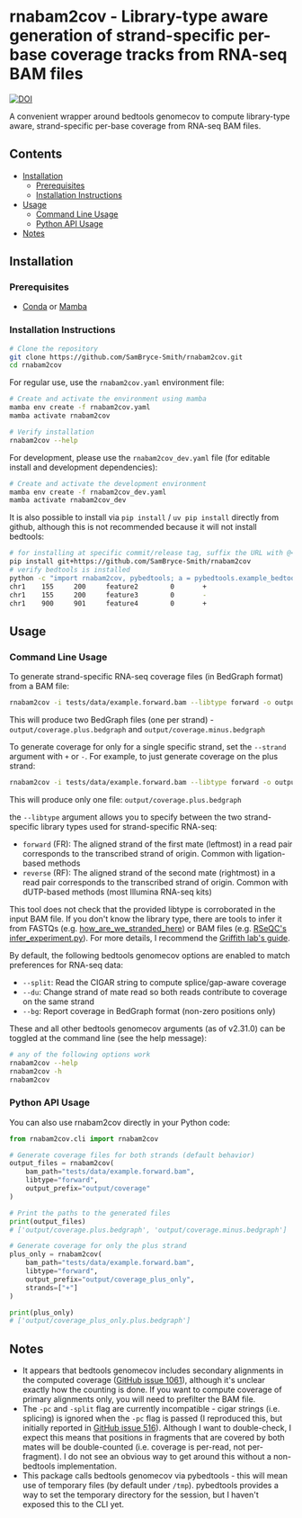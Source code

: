 # rnabam2cov - Library-type aware generation of strand-specific per-base coverage tracks from RNA-seq BAM files

[![DOI](https://zenodo.org/badge/957922139.svg)](https://doi.org/10.5281/zenodo.15390037)

A convenient wrapper around bedtools genomecov to compute library-type aware, strand-specific per-base coverage from RNA-seq BAM files.

## Contents

- [Installation](#installation)
  - [Prerequisites](#prerequisites)
  - [Installation Instructions](#installation-instructions)
- [Usage](#usage)
  - [Command Line Usage](#command-line-usage)
  - [Python API Usage](#python-api-usage)
- [Notes](#notes)

## Installation

### Prerequisites

- [Conda](https://docs.conda.io/en/latest/) or [Mamba](https://mamba.readthedocs.io/en/latest/)

### Installation Instructions

```bash
# Clone the repository
git clone https://github.com/SamBryce-Smith/rnabam2cov.git
cd rnabam2cov
```

For regular use, use the `rnabam2cov.yaml` environment file:

```bash
# Create and activate the environment using mamba
mamba env create -f rnabam2cov.yaml
mamba activate rnabam2cov

# Verify installation
rnabam2cov --help
```

For development, please use the `rnabam2cov_dev.yaml` file (for editable install and development dependencies):

```bash
# Create and activate the development environment
mamba env create -f rnabam2cov_dev.yaml
mamba activate rnabam2cov_dev
```

It is also possible to install via `pip install` / `uv pip install` directly from github, although this is not recommended because it will not install bedtools:

```bash
# for installing at specific commit/release tag, suffix the URL with @<commit hash/tag>
pip install git+https://github.com/SamBryce-Smith/rnabam2cov
# verify bedtools is installed
python -c "import rnabam2cov, pybedtools; a = pybedtools.example_bedtool('a.bed'); b = pybedtools.example_bedtool('b.bed'); print(a.intersect(b))"
chr1    155     200     feature2        0       +
chr1    155     200     feature3        0       -
chr1    900     901     feature4        0       +
```

## Usage

### Command Line Usage

To generate strand-specific RNA-seq coverage files (in BedGraph format) from a BAM file:

```bash
rnabam2cov -i tests/data/example.forward.bam --libtype forward -o output/coverage
```

This will produce two BedGraph files (one per strand) - `output/coverage.plus.bedgraph` and `output/coverage.minus.bedgraph`

To generate coverage for only for a single specific strand, set the `--strand` argument with `+` or `-`. For example, to just generate coverage on the plus strand:

```bash
rnabam2cov -i tests/data/example.forward.bam --libtype forward -o output/coverage --strand +
```

This will produce only one file: `output/coverage.plus.bedgraph`

the `--libtype` argument allows you to specify between the two strand-specific library types used for strand-specific RNA-seq:

- `forward` (FR): The aligned strand of the first mate (leftmost) in a read pair corresponds to the transcribed strand of origin. Common with ligation-based methods
- `reverse` (RF): The aligned strand of the second mate (rightmost) in a read pair corresponds to the transcribed strand of origin. Common with dUTP-based methods (most Illumina RNA-seq kits)

This tool does not check that the provided libtype is corroborated in the input BAM file. If you don't know the library type, there are tools to infer it from FASTQs (e.g. [how_are_we_stranded_here](https://github.com/signalbash/how_are_we_stranded_here)) or BAM files (e.g. [RSeQC's infer_experiment.py](https://rseqc.sourceforge.net/#infer-experiment-py)). For more details, I recommend the [Griffith lab's guide](https://rnabio.org/module-09-appendix/0009/12/01/StrandSettings/).

By default, the following bedtools genomecov options are enabled to match preferences for RNA-seq data:

- `--split`: Read the CIGAR string to compute splice/gap-aware coverage
- `--du`: Change strand of mate read so both reads contribute to coverage on the same strand
- `--bg`: Report coverage in BedGraph format (non-zero positions only)

These and all other bedtools genomecov arguments (as of v2.31.0) can be toggled at the command line (see the help message):

```bash
# any of the following options work
rnabam2cov --help
rnabam2cov -h
rnabam2cov
```

### Python API Usage

You can also use rnabam2cov directly in your Python code:

```python
from rnabam2cov.cli import rnabam2cov

# Generate coverage files for both strands (default behavior)
output_files = rnabam2cov(
    bam_path="tests/data/example.forward.bam",
    libtype="forward",
    output_prefix="output/coverage"
)

# Print the paths to the generated files
print(output_files)
# ['output/coverage.plus.bedgraph', 'output/coverage.minus.bedgraph']

# Generate coverage for only the plus strand
plus_only = rnabam2cov(
    bam_path="tests/data/example.forward.bam",
    libtype="forward",
    output_prefix="output/coverage_plus_only",
    strands=["+"]
)

print(plus_only)
# ['output/coverage_plus_only.plus.bedgraph']
```

## Notes

- It appears that bedtools genomecov includes secondary alignments in the computed coverage ([GitHub issue 1061](https://github.com/arq5x/bedtools2/issues/1061)), although it's unclear exactly how the counting is done. If you want to compute coverage of primary alignments only, you will need to prefilter the BAM file.
- The `-pc` and `-split` flag are currently incompatible - cigar strings (i.e. splicing) is ignored when the `-pc` flag is passed (I reproduced this, but initially reported in [GitHub issue 516](https://github.com/arq5x/bedtools2/issues/516)). Although I want to double-check, I expect this means that positions in fragments that are covered by both mates will be double-counted (i.e. coverage is per-read, not per-fragment). I do not see an obvious way to get around this without a non-bedtools implementation.
- This package calls bedtools genomecov via pybedtools - this will mean use of temporary files (by default under `/tmp`). pybedtools provides a way to set the temporary directory for the session, but I haven't exposed this to the CLI yet.
